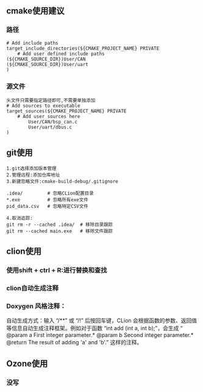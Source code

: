 ## cmake使用建议
### 路径
```
# Add include paths
target_include_directories(${CMAKE_PROJECT_NAME} PRIVATE
    # Add user defined include paths
(${CMAKE_SOURCE_DIR})User/CAN
(${CMAKE_SOURCE_DIR})User/uart
)
```

### 源文件
```angular2html
头文件只需要指定路径即可,不需要单独添加
# Add sources to executable
target_sources(${CMAKE_PROJECT_NAME} PRIVATE
    # Add user sources here
        User/CAN/bsp_can.c
        User/uart/dbus.c
)
```

## git使用
```angular2html
1.git选择添加版本管理
2.管理远程:添加仓库地址
3.新建忽略文件:cmake-build-debug/.gitignore

.idea/         # 忽略CLion配置目录
*.exe          # 忽略所有exe文件
pid_data.csv   # 忽略特定CSV文件

4.取消追踪:
git rm -r --cached .idea/  # 移除目录跟踪
git rm --cached main.exe   # 移除文件跟踪
```

## clion使用

### 使用shift + ctrl + R:进行替换和查找
### clion自动生成注释
### Doxygen 风格注释：
自动生成方式：输入 “/**” 或 “/!” 后按回车键，CLion 会根据函数的参数、返回值等信息自动生成注释框架。例如对于函数 “int add (int a, int b);”，会生成 “ @param a First integer parameter.* @param b Second integer parameter.* @return The result of adding 'a' and 'b'.” 这样的注释。

## Ozone使用
### 没写